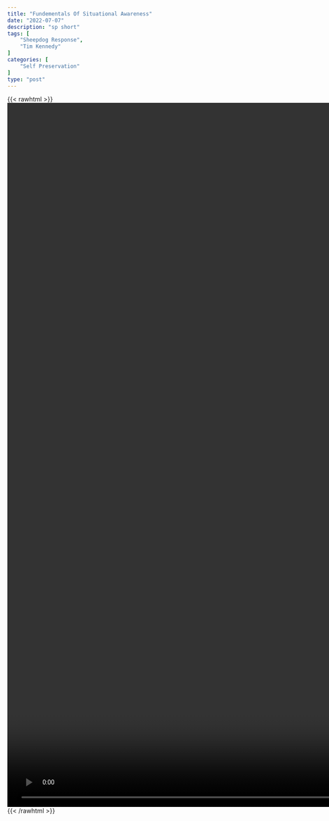 ```yaml
---
title: "Fundementals Of Situational Awareness"
date: "2022-07-07"
description: "sp short"
tags: [
    "Sheepdog Response",
    "Tim Kennedy"
]
categories: [
    "Self Preservation"
]
type: "post"
---
```

{{< rawhtml >}}
    <video style="height:40vh;width:auto" overflow="hidden" controls>
        <source src="https://clips.dev00ps.com/self-preservation/Tim%20Kennedy%20Teaches%20Fundamentals%20of%20Situational%20Awareness%21%20%7C%20Sheepdog%20Response.mp4" type="video/mp4"> 
    </video>
{{< /rawhtml >}}

